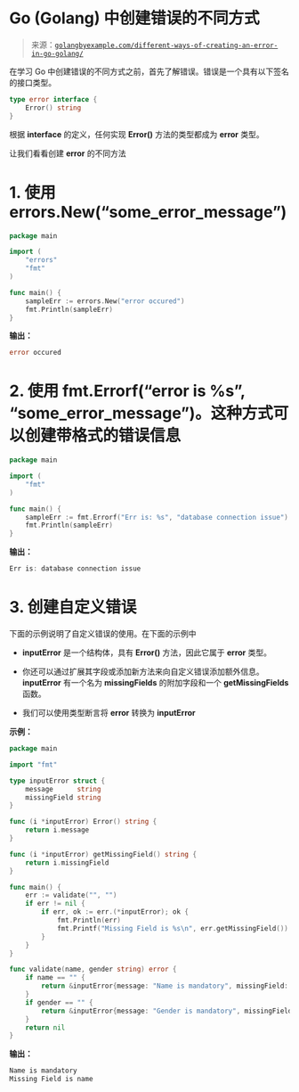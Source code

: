 <!--yml

类别：未分类

日期：2024-10-13 06:02:42

-->

# Go (Golang) 中创建错误的不同方式

> 来源：[`golangbyexample.com/different-ways-of-creating-an-error-in-go-golang/`](https://golangbyexample.com/different-ways-of-creating-an-error-in-go-golang/)

在学习 Go 中创建错误的不同方式之前，首先了解错误。错误是一个具有以下签名的接口类型。

```go
type error interface {  
    Error() string
}
```

根据 **interface** 的定义，任何实现 **Error()** 方法的类型都成为 **error** 类型。

让我们看看创建 **error** 的不同方法

# 1\. **使用 errors.New(“some_error_message”)**

```go
package main

import (
    "errors"
    "fmt"
)

func main() {
    sampleErr := errors.New("error occured")
    fmt.Println(sampleErr)
}
```

**输出：**

```go
error occured
```

# 2\. **使用 fmt.Errorf(“error is %s”, “some_error_message”)。这种方式可以创建带格式的错误信息**

```go
package main

import (
    "fmt"
)

func main() {
    sampleErr := fmt.Errorf("Err is: %s", "database connection issue")
    fmt.Println(sampleErr)
}
```

**输出：**

```go
Err is: database connection issue
```

# 3\. **创建自定义错误**

下面的示例说明了自定义错误的使用。在下面的示例中

+   **inputError** 是一个结构体，具有 **Error()** 方法，因此它属于 **error** 类型。

+   你还可以通过扩展其字段或添加新方法来向自定义错误添加额外信息。**inputError** 有一个名为 **missingFields** 的附加字段和一个 **getMissingFields** 函数。

+   我们可以使用类型断言将 **error** 转换为 **inputError**

**示例：**

```go
package main

import "fmt"

type inputError struct {
    message      string
    missingField string
}

func (i *inputError) Error() string {
    return i.message
}

func (i *inputError) getMissingField() string {
    return i.missingField
}

func main() {
    err := validate("", "")
    if err != nil {
        if err, ok := err.(*inputError); ok {
            fmt.Println(err)
            fmt.Printf("Missing Field is %s\n", err.getMissingField())
        }
    }
}

func validate(name, gender string) error {
    if name == "" {
        return &inputError{message: "Name is mandatory", missingField: "name"}
    }
    if gender == "" {
        return &inputError{message: "Gender is mandatory", missingField: "gender"}
    }
    return nil
}
```

**输出：**

```go
Name is mandatory
Missing Field is name
```
